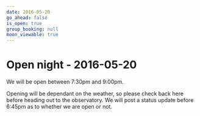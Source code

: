 ```yaml
---
date: 2016-05-20
go_ahead: false
is_open: true
group_booking: null
moon_viewable: true
---
```

Open night - 2016-05-20
===================
We will be open between 7:30pm and 9:00pm.

Opening will be dependant on the weather, so please check back here before
heading out to the observatory. We will post a status update before 6:45pm
as to whether we are open or not.
